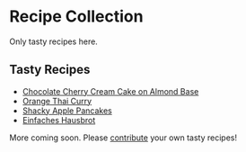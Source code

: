 # Recipe Collection
Only tasty recipes here.

## Tasty Recipes
- [Chocolate Cherry Cream Cake on Almond Base](chocolate_cherry_cream_cake_on_almond_base.md)
- [Orange Thai Curry](orange_thai_curry.md)
- [Shacky Apple Pancakes](shacky_pancakes.md)
- [Einfaches Hausbrot](hausbrot.md)

More coming soon.
Please [contribute](CONTRIBUTING.md) your own tasty recipes!
